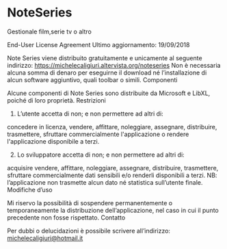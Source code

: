 # NoteSeries
Gestionale film,serie tv o altro

End-User License Agreement
Ultimo aggiornamento: 19/09/2018

Note Series viene distribuito gratuitamente e unicamente al seguente indirizzo:
https://michelecaligiuri.altervista.org/noteseries
Non è necessaria alcuna somma di denaro per eseguirne il download né l’installazione di alcun software aggiuntivo, quali toolbar o simili.
Componenti

Alcune componenti di Note Series sono distribuite da Microsoft e LibXL, poiché di loro proprietà.
Restrizioni
1.	L’utente accetta di non; e non permettere ad altri di:

concedere in licenza, vendere, affittare, noleggiare, assegnare, distribuire, trasmettere, sfruttare commercialmente l'applicazione o rendere l'applicazione disponibile a terzi.

2.	Lo sviluppatore accetta di non; e non permettere ad altri di:

acquisire vendere, affittare, noleggiare, assegnare, distribuire, trasmettere, sfruttare commercialmente dati sensibili e/o renderli disponibili a terzi.
NB: l’applicazione non trasmette alcun dato né statistica sull’utente finale.
Modifiche d’uso

Mi riservo la possibilità di sospendere permanentemente o temporaneamente la distribuzione dell’applicazione, nel caso in cui il punto precedente non fosse rispettato.
Contatto

Per dubbi o delucidazioni è possibile scrivere all’indirizzo:
michelecaligiuri@hotmail.it